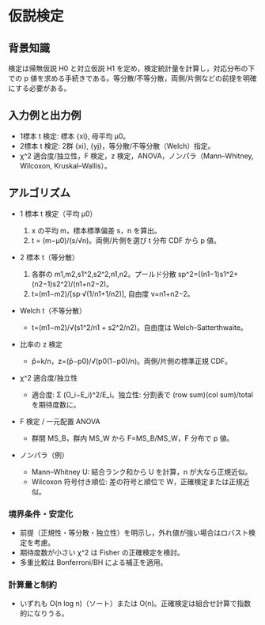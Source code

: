 # 仮説検定

## 背景知識
検定は帰無仮説 H0 と対立仮説 H1 を定め，検定統計量を計算し，対応分布の下での p 値を求める手続きである。等分散/不等分散，両側/片側などの前提を明確にする必要がある。

## 入力例と出力例
- 1標本 t 検定: 標本 {xi}, 母平均 μ0。
- 2標本 t 検定: 2群 {xi}, {yj}，等分散/不等分散（Welch）指定。
- χ^2 適合度/独立性，F 検定，z 検定，ANOVA，ノンパラ（Mann–Whitney, Wilcoxon, Kruskal–Wallis）。

## アルゴリズム
- 1 標本 t 検定（平均 μ0）
	1) x の平均 m，標本標準偏差 s，n を算出。
	2) t = (m−μ0)/(s/√n)。両側/片側を選び t 分布 CDF から p 値。

- 2 標本 t（等分散）
	1) 各群の m1,m2,s1^2,s2^2,n1,n2。プールド分散 sp^2=((n1−1)s1^2+(n2−1)s2^2)/(n1+n2−2)。
	2) t=(m1−m2)/[sp·√(1/n1+1/n2)], 自由度 ν=n1+n2−2。

- Welch t（不等分散）
	- t=(m1−m2)/√(s1^2/n1 + s2^2/n2)。自由度は Welch–Satterthwaite。

- 比率の z 検定
	- p̂=k/n，z=(p̂−p0)/√(p0(1−p0)/n)。両側/片側の標準正規 CDF。

- χ^2 適合度/独立性
	- 適合度: Σ (O_i−E_i)^2/E_i。独立性: 分割表で (row sum)(col sum)/total を期待度数に。

- F 検定 / 一元配置 ANOVA
	- 群間 MS_B，群内 MS_W から F=MS_B/MS_W，F 分布で p 値。

- ノンパラ（例）
	- Mann–Whitney U: 結合ランク和から U を計算，n が大なら正規近似。
	- Wilcoxon 符号付き順位: 差の符号と順位で W，正確検定または正規近似。

### 境界条件・安定化
- 前提（正規性・等分散・独立性）を明示し，外れ値が強い場合はロバスト検定を考慮。
- 期待度数が小さい χ^2 は Fisher の正確検定を検討。
- 多重比較は Bonferroni/BH による補正を適用。

### 計算量と制約
- いずれも O(n log n)（ソート）または O(n)。正確検定は組合せ計算で指数的になりうる。
